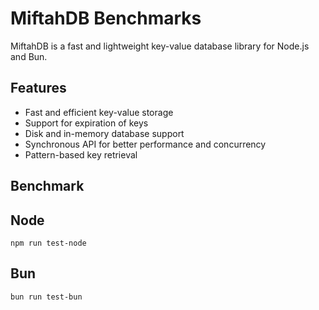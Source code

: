 # MiftahDB Benchmarks

MiftahDB is a fast and lightweight key-value database library for Node.js and Bun.

## Features

- Fast and efficient key-value storage
- Support for expiration of keys
- Disk and in-memory database support
- Synchronous API for better performance and concurrency
- Pattern-based key retrieval

## Benchmark

## Node

```
npm run test-node
```

## Bun

```
bun run test-bun
```
